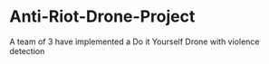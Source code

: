 # Anti-Riot-Drone-Project
A team of 3 have implemented a Do it Yourself Drone with violence detection
